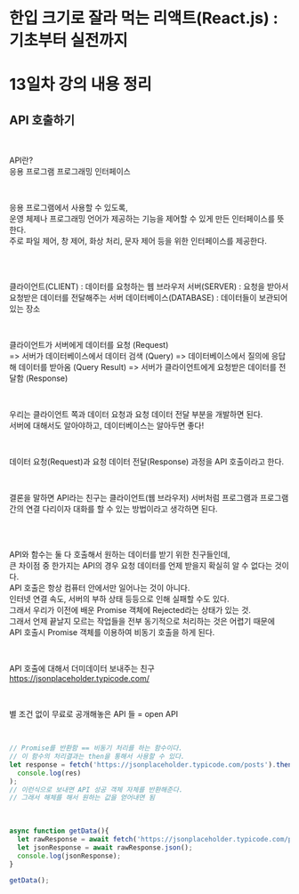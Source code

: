 # 한입 크기로 잘라 먹는 리액트(React.js) : 기초부터 실전까지

# 13일차 강의 내용 정리

## API 호출하기

<br>

API란?   
응용 프로그램 프로그래밍 인터페이스   

<br>

응용 프로그램에서 사용할 수 있도록,   
운영 체제나 프로그래밍 언어가 제공하는 기능을 제어할 수 있게 만든 인터페이스를 뜻한다.   
주로 파일 제어, 창 제어, 화상 처리, 문자 제어 등을 위한 인터페이스를 제공한다.   

<br>
<br>

클라이언트(CLIENT) : 데이터를 요청하는 웹 브라우저
서버(SERVER) : 요청을 받아서 요청받은 데이터를 전달해주는 서버
데이터베이스(DATABASE) : 데이터들이 보관되어있는 장소

<br>

클라이언트가 서버에게 데이터를 요청 (Request)  
=> 서버가 데이터베이스에서 데이터 검색 (Query)
=> 데이터베이스에서 질의에 응답해 데이터를 받아옴 (Query Result)
=> 서버가 클라이언트에게 요청받은 데이터를 전달함 (Response)

<br>

우리는 클라이언트 쪽과 데이터 요청과 요청 데이터 전달 부분을 개발하면 된다.   
서버에 대해서도 알아야하고, 데이터베이스는 알아두면 좋다!   

<br>

데이터 요청(Request)과 요청 데이터 전달(Response) 과정을 API 호출이라고 한다.   

<br>

결론을 말하면 API라는 친구는 클라이언트(웹 브라우저) 서버처럼 프로그램과 프로그램 간의 연결 다리이자 대화를 할 수 있는 방법이라고 생각하면 된다.   

<br>
<br>

API와 함수는 둘 다 호출해서 원하는 데이터를 받기 위한 친구들인데,   
큰 차이점 중 한가지는 API의 경우 요청 데이터를 언제 받을지 확실히 알 수 없다는 것이다.   
API 호출은 항상 컴퓨터 안에서만 일어나는 것이 아니다.   
인터넷 연결 속도, 서버의 부하 상태 등등으로 인해 실패할 수도 있다.    
그래서 우리가 이전에 배운 Promise 객체에 Rejected라는 상태가 있는 것.  
그래서 언제 끝날지 모르는 작업들을 전부 동기적으로 처리하는 것은 어렵기 때문에  
API 호출시 Promise 객체를 이용하여 비동기 호출을 하게 된다.  

<br>

API 호출에 대해서 더미데이터 보내주는 친구   
https://jsonplaceholder.typicode.com/   

<br>

별 조건 없이 무료로 공개해놓은 API 들 = open API   

<br>

```javascript
// Promise를 반환함 == 비동기 처리를 하는 함수이다.
// 이 함수의 처리결과는 then을 통해서 사용할 수 있다.
let response = fetch('https://jsonplaceholder.typicode.com/posts').then((res) =>
  console.log(res)
);
// 이런식으로 보내면 API 성공 객체 자체를 반환해준다.
// 그래서 해체를 해서 원하는 값을 얻어내면 됨
```

<br>

```javascript
async function getData(){
  let rawResponse = await fetch('https://jsonplaceholder.typicode.com/posts');
  let jsonResponse = await rawResponse.json();
  console.log(jsonResponse);
}

getData();
```
